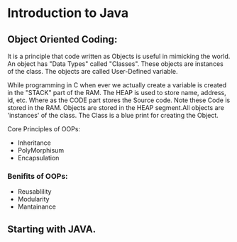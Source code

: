 # Introduction to Java

## Object Oriented Coding:
It is a principle that code written as Objects is useful in mimicking the world.
An object has "Data Types" called "Classes". These objects are instances of the class. The objects are called User-Defined variable.

While programming in C when ever we actually create a variable is created in the "STACK" part of the RAM. The HEAP is used to store name, address, id, etc. Where as the CODE part stores the Source code. Note these Code is stored in the RAM.
Objects are stored in the HEAP segment.All objects are 'instances' of the class. The Class is a blue print for creating the Object.

Core Principles of OOPs:
- Inheritance
- PolyMorphisum
- Encapsulation

### Benifits of OOPs:
- Reusablility
- Modularity
- Mantainance

## Starting with JAVA.
